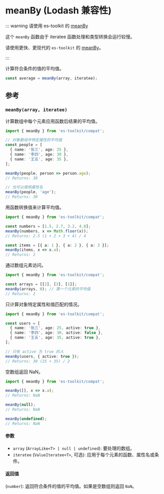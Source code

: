 # meanBy (Lodash 兼容性)

::: warning 请使用 es-toolkit 的 [meanBy](../../math/meanBy.md)

这个 `meanBy` 函数由于 iteratee 函数处理和类型转换会运行较慢。

请使用更快、更现代的 `es-toolkit` 的 [meanBy](../../math/meanBy.md)。

:::

计算符合条件的值的平均值。

```typescript
const average = meanBy(array, iteratee);
```

## 参考

### `meanBy(array, iteratee)`

计算数组中每个元素应用函数后结果的平均值。

```typescript
import { meanBy } from 'es-toolkit/compat';

// 对象数组中特定属性的平均值
const people = [
  { name: '张三', age: 25 },
  { name: '李四', age: 30 },
  { name: '王五', age: 35 },
];

meanBy(people, person => person.age);
// Returns: 30

// 也可以使用属性名
meanBy(people, 'age');
// Returns: 30
```

用函数转换值来计算平均值。

```typescript
import { meanBy } from 'es-toolkit/compat';

const numbers = [1.5, 2.7, 3.2, 4.8];
meanBy(numbers, x => Math.floor(x));
// Returns: 2.5 (1 + 2 + 3 + 4) / 4

const items = [{ a: 1 }, { a: 2 }, { a: 3 }];
meanBy(items, x => x.a);
// Returns: 2
```

通过数组元素访问。

```typescript
import { meanBy } from 'es-toolkit/compat';

const arrays = [[2], [3], [1]];
meanBy(arrays, 0); // 第一个元素的平均值
// Returns: 2
```

只计算对象特定属性和值匹配的情况。

```typescript
import { meanBy } from 'es-toolkit/compat';

const users = [
  { name: '张三', age: 25, active: true },
  { name: '李四', age: 30, active: false },
  { name: '王五', age: 35, active: true },
];

// 只有 active 为 true 的人
meanBy(users, { active: true });
// Returns: 30 (25 + 35) / 2
```

空数组返回 NaN。

```typescript
import { meanBy } from 'es-toolkit/compat';

meanBy([], x => x.a);
// Returns: NaN

meanBy(null);
// Returns: NaN

meanBy(undefined);
// Returns: NaN
```

#### 参数

- `array` (`ArrayLike<T> | null | undefined`): 要处理的数组。
- `iteratee` (`ValueIteratee<T>`, 可选): 应用于每个元素的函数、属性名或条件。

#### 返回值

(`number`): 返回符合条件的值的平均值。如果是空数组则返回 `NaN`。
